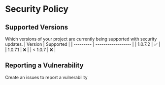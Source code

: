 # Security Policy
## Supported Versions
Which versions of your project are currently being supported with security updates.
|  Version  | Supported          |
| --------- | ------------------ |
| 1.0.7.2   | :white_check_mark: |
| 1.0.7.1   | :x:                |
| < 1.0.7   | :x:                |

## Reporting a Vulnerability
Create an issues to report a vulnerability
